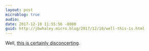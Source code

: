 ```yaml
---
layout: post
microblog: true
audio: 
date: 2017-12-10 11:55:56 -0800
guid: http://jbwhaley.micro.blog/2017/12/10/well-this-is.html
---
```

Well, [this is certainly disconcerting](https://www.blackhat.com/docs/eu-17/materials/eu-17-Arnaboldi-Exposing-Hidden-Exploitable-Behaviors-In-Programming-Languages-Using-Differential-Fuzzing-wp.pdf). 
